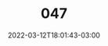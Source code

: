 ---
title: "047"
date: 2022-03-12T18:01:43-03:00
draft: false
autorias: ["Guilherme Vieira"]
plataformas: ["p5•js"]
descricao: "Cria 100 símbolos únicos baseado no trabalho Diamond Theory de Steven Cullinane publicado na revista Computer Graphics and Art de 1977."
autorias_url: ["https://guilhermevieira.info"]
url: "/formas/047"
---